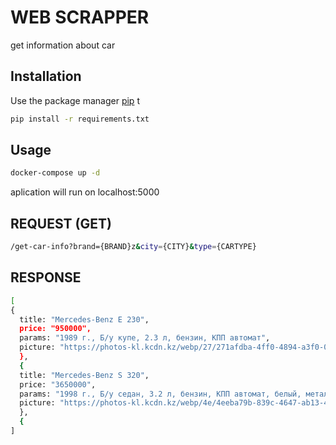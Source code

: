 # WEB SCRAPPER

get information about car

## Installation

Use the package manager [pip](https://pip.pypa.io/en/stable/) t

```bash
pip install -r requirements.txt
```

## Usage


```bash
docker-compose up -d
```

aplication will run on localhost:5000

## REQUEST (GET)

```bash
/get-car-info?brand={BRAND}z&city={CITY}&type={CARTYPE}
```

## RESPONSE

```bash
[
{
  title: "Mercedes-Benz E 230",
  price: "950000",
  params: "1989 г., Б/у купе, 2.3 л, бензин, КПП автомат",
  picture: "https://photos-kl.kcdn.kz/webp/27/271afdba-4ff0-4894-a3f0-0fbb1c58bd9d/1-160x120.jpg"
  },
  {
  title: "Mercedes-Benz S 320",
  price: "3650000",
  params: "1998 г., Б/у седан, 3.2 л, бензин, КПП автомат, белый, металлик, литые диски, тонировка, люк, ветровики, хрустальная о...",
  picture: "https://photos-kl.kcdn.kz/webp/4e/4eeba79b-839c-4647-ab13-4976e64b5be5/1-160x120.jpg"
  },
  {
]
```
